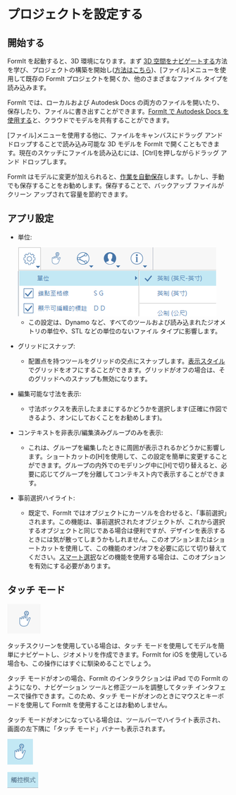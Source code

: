 # プロジェクトを設定する

## 開始する

FormIt を起動すると、3D 環境になります。まず [3D 空間をナビゲートする](navigating-the-scene.md)方法を学び、プロジェクトの構築を開始し([方法はこちら](../formit-primer/))、[ファイル]メニューを使用して既存の FormIt プロジェクトを開くか、他のさまざまなファイル タイプを読み込みます。

FormIt では、ローカルおよび Autodesk Docs の両方のファイルを開いたり、保存したり、ファイルに書き出すことができます。[FormIt で Autodesk Docs を使用する](https://formit.autodesk.com/page/formit-autodesk-docs/)と、クラウドでモデルを共有することができます。

[ファイル]メニューを使用する他に、ファイルをキャンバスにドラッグ アンド ドロップすることで読み込み可能な 3D モデルを FormIt で開くこともできます。現在のスケッチにファイルを読み込むには、[Ctrl]を押しながらドラッグ アンド ドロップします。

FormIt はモデルに変更が加えられると、[作業を自動保存](../tool-library/autosave.md)します。しかし、手動でも保存することをお勧めします。保存することで、バックアップ ファイルがクリーン アップされて容量を節約できます。

## アプリ設定

*   単位:

    <img src="../.gitbook/assets/formit_units.png" alt="" data-size="original">

    * この設定は、Dynamo など、すべてのツールおよび読み込まれたジオメトリの単位や、STL などの単位のないファイル タイプに影響します。
* グリッドにスナップ:
  * 配置点を持つツールをグリッドの交点にスナップします。[表示スタイル](../formit-primer/part-i/visual-settings.md)でグリッドをオフにすることができます。グリッドがオフの場合は、そのグリッドへのスナップも無効になります。
* 編集可能な寸法を表示:
  * 寸法ボックスを表示したままにするかどうかを選択します(正確に作図できるよう、オンにしておくことをお勧めします)。
* コンテキストを非表示/編集済みグループのみを表示:
  * これは、グループを編集したときに周囲が表示されるかどうかに影響します。ショートカットの[H]を使用して、この設定を簡単に変更することができます。グループの内外でのモデリング中に[H]で切り替えると、必要に応じてグループを分離してコンテキスト内で表示することができます。
* 事前選択ハイライト:
  * 既定で、FormIt ではオブジェクトにカーソルを合わせると、「事前選択」されます。この機能は、事前選択されたオブジェクトが、これから選択するオブジェクトと同じである場合は便利ですが、デザインを表示するときには気が散ってしまうかもしれません。このオプションまたはショートカットを使用して、この機能のオン/オフを必要に応じて切り替えてください。[スマート選択](https://www.youtube.com/watch?v=akLeB1FADt4)などの機能を使用する場合は、このオプションを有効にする必要があります。

## タッチ モード

![](../.gitbook/assets/20190619-touch-mode-off.png)

タッチスクリーンを使用している場合は、タッチ モードを使用してモデルを簡単にナビゲートし、ジオメトリを作成できます。FormIt for iOS を使用している場合も、この操作にはすぐに馴染めることでしょう。

タッチ モードがオンの場合、FormIt のインタラクションは iPad での FormIt のようになり、ナビゲーション ツールと修正ツールを調整してタッチ インタフェースで操作できます。このため、タッチ モードがオンのときにマウスとキーボードを使用して FormIt を使用することはお勧めしません。

タッチ モードがオンになっている場合は、ツールバーでハイライト表示され、画面の左下隅に「タッチ モード」バナーも表示されます。

![](../.gitbook/assets/20190619-touch-mode-on.png)

![](../.gitbook/assets/20190618-touch-mode-banner.png)
